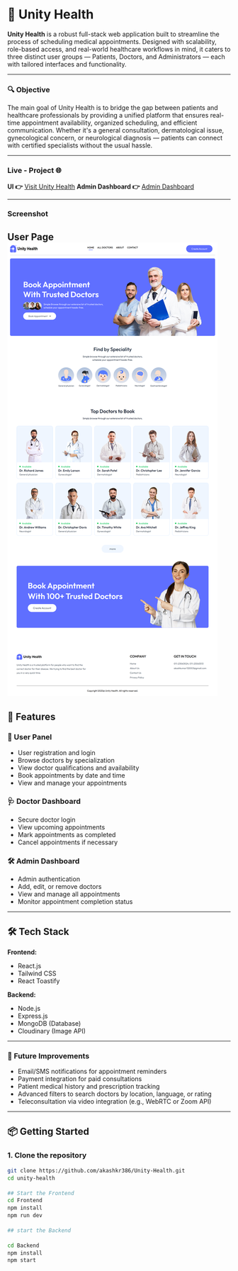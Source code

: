 # 🏥 Unity Health

**Unity Health** is a robust full-stack web application built to streamline the process of scheduling medical appointments. Designed with scalability, role-based access, and real-world healthcare workflows in mind, it caters to three distinct user groups — Patients, Doctors, and Administrators — each with tailored interfaces and functionality.

---

### 🔍 Objective
The main goal of Unity Health is to bridge the gap between patients and healthcare professionals by providing a unified platform that ensures real-time appointment availability, organized scheduling, and efficient communication. Whether it's a general consultation, dermatological issue, gynecological concern, or neurological diagnosis — patients can connect with certified specialists without the usual hassle.

---

### Live - Project 🌐
**UI 👉** [Visit Unity Health](https://unity-health-frontend.onrender.com/)
**Admin Dashboard 👉** [Admin Dashboard](https://unity-health-admin.onrender.com/)

---

### Screenshot
**User Page**
![image alt](https://github.com/akashkr386/Unity-Health/blob/10b8bc52e35daaecec33cbe10d49104b95c199ad/Unity-Health.png)
---
## 🚀 Features

### 👤 User Panel
- User registration and login
- Browse doctors by specialization
- View doctor qualifications and availability
- Book appointments by date and time
- View and manage your appointments

### 🩺 Doctor Dashboard
- Secure doctor login
- View upcoming appointments
- Mark appointments as completed
- Cancel appointments if necessary

### 🛠️ Admin Dashboard
- Admin authentication
- Add, edit, or remove doctors
- View and manage all appointments
- Monitor appointment completion status

---

## 🛠️ Tech Stack

**Frontend:**
- React.js
- Tailwind CSS
- React Toastify

**Backend:**
- Node.js
- Express.js
- MongoDB (Database)
- Cloudinary (Image API)

---
### 🧠 Future Improvements
- Email/SMS notifications for appointment reminders
- Payment integration for paid consultations
- Patient medical history and prescription tracking
- Advanced filters to search doctors by location, language, or rating
- Teleconsultation via video integration (e.g., WebRTC or Zoom API)

---

## 📦 Getting Started

### 1. Clone the repository

```bash
git clone https://github.com/akashkr386/Unity-Health.git
cd unity-health

## Start the Frontend
cd Frontend
npm install
npm run dev

## start the Backend

cd Backend
npm install
npm start


